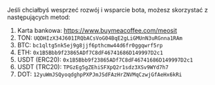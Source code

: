 Jeśli chciałbyś wesprzeć rozwój i wsparcie bota, możesz skorzystać z następujących metod:

1. Karta bankowa: https://www.buymeacoffee.com/meosit
2. TON: `UQDHIzX34J601IRQbACsVoG04BqE2gLiGMUnN3uRGnna1RAm`
3. BTC: `bc1qltg5nk5ej9g8jjf6pthcmw44d6fr0ggqwrf5rp`
4. ETH: `0x1B5Bbb9f23865ADf7C8dF46741686D149997D2c1`
5. USDT (ERC20): `0x1B5Bbb9f23865ADf7C8dF46741686D149997D2c1`
6. USDT (TRC20): `TPGzEg5gZEhiSFXpQ2r1sdz3XSv9WYd7h7`
7. DOT: `12yuWmJSQyoqdghpPXPJmJSdFAzHrZNVMqCzwjGfAeHx6kRi`